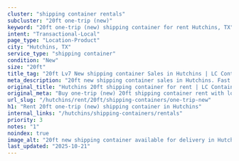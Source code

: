 ```yaml
---
cluster: "shipping container rentals"
subcluster: "20ft one-trip (new)"
keyword: "20ft one-trip (new) shipping container for rent Hutchins, TX"
intent: "Transactional-Local"
page_type: "Location-Product"
city: "Hutchins, TX"
service_type: "shipping container"
condition: "New"
size: "20ft"
title_tag: "20ft Lv7 New shipping container Sales in Hutchins | LC Container"
meta_description: "20ft new shipping container sales in Hutchins. Fast delivery, competitive pricing. Serving shipping containers area. Quote ID: MIU. Call (214) 524-4168 for your free quote today."
original_title: "Hutchins 20ft shipping container for rent | LC Container"
original_meta: "Buy one-trip (new) 20ft shipping container rent with local delivery in Hutchins, TX. LC Container — local Since 2003. Request a fast quote today."
url_slug: "/hutchins/rent/20ft/shipping-containers/one-trip-new"
h1: "Rent 20ft one-trip (new) shipping container in Hutchins"
internal_links: "/hutchins/shipping-containers/rentals"
priority: 3
notes: "1"
noindex: true
image_alt: "20ft new shipping container available for delivery in Hutchins"
last_updated: "2025-10-21"
---
```


<!-- TODO: Add unique city/inventory copy, images, and internal links here. -->
